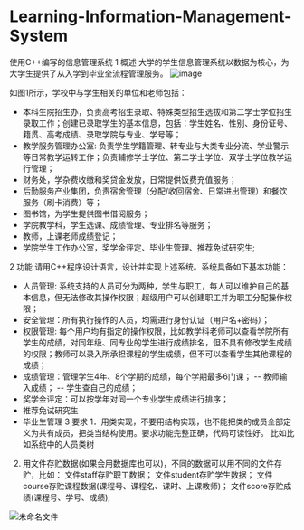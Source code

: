 # Learning-Information-Management-System
使用C++编写的信息管理系统
1	概述
大学的学生信息管理系统以数据为核心，为大学生提供了从入学到毕业全流程管理服务。
![image](https://github.com/user-attachments/assets/0883e123-8c08-47bf-9018-ce703c75b067)

如图1所示，学校中与学生相关的单位和老师包括：

- 本科生院招生办，负责高考招生录取、特殊类型招生选拔和第二学士学位招生录取工作；创建已录取学生的基本信息，包括：学生姓名、性别、身份证号、籍贯、高考成绩、录取学院与专业、学号等；
- 教学服务管理办公室: 负责学生学籍管理、转专业与大类专业分流、学业警示等日常教学运转工作；负责辅修学士学位、第二学士学位、双学士学位教学运行管理；
- 财务处，学杂费收缴和奖贷金发放，日常提供饭费充值服务；
-	后勤服务产业集团，负责宿舍管理（分配/收回宿舍、日常进出管理）和餐饮服务（刷卡消费）等；
-	图书馆，为学生提供图书借阅服务；
-	学院教学科，学生选课、成绩管理、专业排名等服务；
-	教师，上课老师成绩登记；
-	学院学生工作办公室，奖学金评定、毕业生管理、推荐免试研究生;

2	功能
请用C++程序设计语言，设计并实现上述系统。系统具备如下基本功能：
-	人员管理: 系统支持的人员可分为两种，学生与职工，每人可以维护自己的基本信息，但无法修改其操作权限；超级用户可以创建职工并为职工分配操作权限；
-	安全管理：所有执行操作的人员，均需进行身份认证（用户名+密码）；
-	权限管理: 每个用户均有指定的操作权限，比如教学科老师可以查看学院所有学生的成绩，对同年级、同专业的学生进行成绩排名，但不具有修改学生成绩的权限；教师可以录入所承担课程的学生成绩，但不可以查看学生其他课程的成绩；
-	成绩管理：管理学生4年、8个学期的成绩，每个学期最多6门课；
--	教师输入成绩；
--	学生查自己的成绩；
-	奖学金评定：可以按学年对同一个专业学生成绩进行排序；
-	推荐免试研究生
-	毕业生管理
3	要求
1．用类实现，不要用结构实现，也不能把类的成员全部定义为共有成员，把类当结构使用。要求功能完整正确，代码可读性好。
比如比如系统中的人员类树
2. 用文件存贮数据(如果会用数据库也可以)，不同的数据可以用不同的文件存贮，比如：
文件staff存贮职工数据；
文件student存贮学生数据；
文件course存贮课程数据(课程号、课程名、课时、上课教师)；
文件score存贮成绩(课程号、学号、成绩);

![未命名文件](https://github.com/user-attachments/assets/bcc12a3e-0b3a-47e5-bfa1-517237066587)
